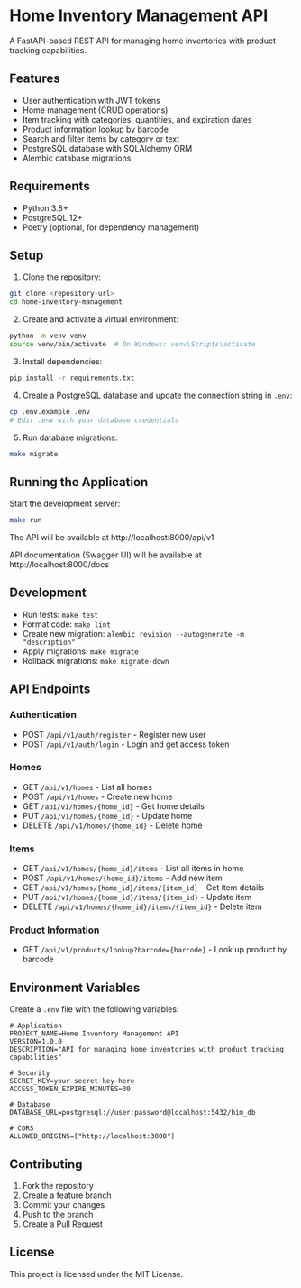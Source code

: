 # Home Inventory Management API

A FastAPI-based REST API for managing home inventories with product tracking capabilities.

## Features

- User authentication with JWT tokens
- Home management (CRUD operations)
- Item tracking with categories, quantities, and expiration dates
- Product information lookup by barcode
- Search and filter items by category or text
- PostgreSQL database with SQLAlchemy ORM
- Alembic database migrations

## Requirements

- Python 3.8+
- PostgreSQL 12+
- Poetry (optional, for dependency management)

## Setup

1. Clone the repository:
```bash
git clone <repository-url>
cd home-inventory-management
```

2. Create and activate a virtual environment:
```bash
python -m venv venv
source venv/bin/activate  # On Windows: venv\Scripts\activate
```

3. Install dependencies:
```bash
pip install -r requirements.txt
```

4. Create a PostgreSQL database and update the connection string in `.env`:
```bash
cp .env.example .env
# Edit .env with your database credentials
```

5. Run database migrations:
```bash
make migrate
```

## Running the Application

Start the development server:
```bash
make run
```

The API will be available at http://localhost:8000/api/v1

API documentation (Swagger UI) will be available at http://localhost:8000/docs

## Development

- Run tests: `make test`
- Format code: `make lint`
- Create new migration: `alembic revision --autogenerate -m "description"`
- Apply migrations: `make migrate`
- Rollback migrations: `make migrate-down`

## API Endpoints

### Authentication
- POST `/api/v1/auth/register` - Register new user
- POST `/api/v1/auth/login` - Login and get access token

### Homes
- GET `/api/v1/homes` - List all homes
- POST `/api/v1/homes` - Create new home
- GET `/api/v1/homes/{home_id}` - Get home details
- PUT `/api/v1/homes/{home_id}` - Update home
- DELETE `/api/v1/homes/{home_id}` - Delete home

### Items
- GET `/api/v1/homes/{home_id}/items` - List all items in home
- POST `/api/v1/homes/{home_id}/items` - Add new item
- GET `/api/v1/homes/{home_id}/items/{item_id}` - Get item details
- PUT `/api/v1/homes/{home_id}/items/{item_id}` - Update item
- DELETE `/api/v1/homes/{home_id}/items/{item_id}` - Delete item

### Product Information
- GET `/api/v1/products/lookup?barcode={barcode}` - Look up product by barcode

## Environment Variables

Create a `.env` file with the following variables:

```env
# Application
PROJECT_NAME=Home Inventory Management API
VERSION=1.0.0
DESCRIPTION="API for managing home inventories with product tracking capabilities"

# Security
SECRET_KEY=your-secret-key-here
ACCESS_TOKEN_EXPIRE_MINUTES=30

# Database
DATABASE_URL=postgresql://user:password@localhost:5432/him_db

# CORS
ALLOWED_ORIGINS=["http://localhost:3000"]
```

## Contributing

1. Fork the repository
2. Create a feature branch
3. Commit your changes
4. Push to the branch
5. Create a Pull Request

## License

This project is licensed under the MIT License. 